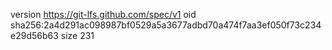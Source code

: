 version https://git-lfs.github.com/spec/v1
oid sha256:2a4d291ac098987bf0529a5a3677adbd70a474f7aa3ef050f73c234e29d56b63
size 231
